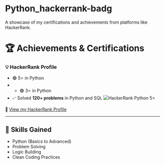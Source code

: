 # Python_hackerrank-badg
A showcase of my certifications and achievements from platforms like HackerRank.

# 🏆 Achievements & Certifications


### 💡 HackerRank Profile

- 🟢 5⭐ in Python
- - 🟢 3⭐ in Python  
- ✅ Solved **120+ problems** in Python and SQL
![HackerRank Python 5⭐](https://img.shields.io/badge/HackerRank-Python%205%E2%AD%90-success?style=for-the-badge&logo=hackerrank&logoColor=white)

🔗 [View my HackerRank Profile](https://www.hackerrank.com/profile/karannannavare3)

----------------------------------------------------------------------------------------------------------------------------------------------------------------------------------------------------------------------------

## 🧠 Skills Gained
- Python (Basics to Advanced)
- Problem Solving
- Logic Building
- Clean Coding Practices
